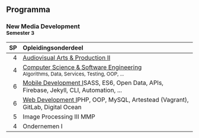 Programma
---------

### New Media Development<br><small>Semester 3</small>

| SP | Opleidingsonderdeel                                                                                                        |
|---:|:---------------------------------------------------------------------------------------------------------------------------|
|  4 | [Audiovisual Arts & Production II][]<span data-domain="av3" data-level="1"></span><br><small></small> |
|  4 | [Computer Science & Software Engineering][]<span data-domain="wanm" data-level="1"></span><br><small>Algorithms, Data, Services, Testing, OOP, ...</small>                  |
|  6 | [Mobile Development I][]<span data-domain="wanm" data-level="1">SASS, ES6, Open Data, APIs, Firebase, Jekyll, CLI, Automation, ...</span> |
|  6 | [Web Development I][]<span data-domain="wanm" data-level="1">PHP, OOP, MySQL, Artestead (Vagrant), GitLab, Digital Ocean</span> |
|  5 | Image Processing III MMP |
|  4 | Ondernemen I |

[Audiovisual Arts & Production II]:        #
[Computer Science & Software Engineering]: #
[Mobile Development I]:                    #
[Web Development I]:                       #